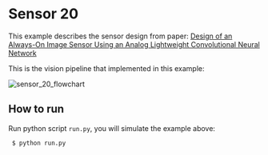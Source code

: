 # Sensor 20 

This example describes the sensor design from paper: [Design of an Always-On Image Sensor Using an Analog Lightweight Convolutional Neural Network](https://www.mdpi.com/1424-8220/20/11/3101)

This is the vision pipeline that implemented in this example:

![sensor_20_flowchart](https://user-images.githubusercontent.com/21286132/222924324-2ed5496b-606b-4105-88c6-99fa4e6f2965.png)

## How to run

Run python script `run.py`, you will simulate the example above:
```
 $ python run.py
```
